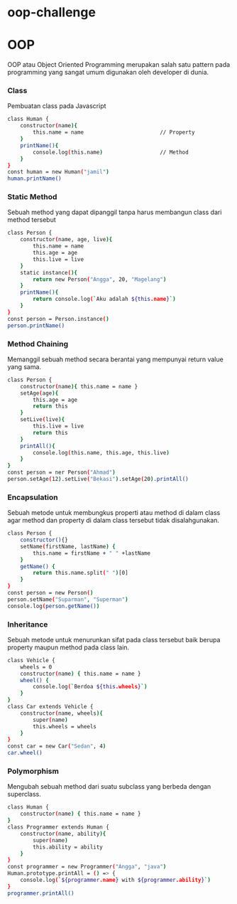 # oop-challenge
# OOP
OOP atau Object Oriented Programming merupakan salah satu pattern pada programming yang sangat umum digunakan oleh developer di dunia.

### Class
Pembuatan class pada Javascript
```sh
class Human {
    constructor(name){
        this.name = name                        // Property
    }
    printName(){
        console.log(this.name)                  // Method
    }
}
const human = new Human("jamil")
human.printName()
```

### Static Method
Sebuah method yang dapat dipanggil tanpa harus membangun class dari method tersebut
```sh
class Person {
    constructor(name, age, live){
        this.name = name
        this.age = age
        this.live = live
    }
    static instance(){
        return new Person("Angga", 20, "Magelang")
    }
    printName(){
        return console.log(`Aku adalah ${this.name}`)
    }
}
const person = Person.instance()
person.printName()
```

### Method Chaining
Memanggil sebuah method secara berantai yang mempunyai return value yang sama.
```sh
class Person {
    constructor(name){ this.name = name }
    setAge(age){
        this.age = age
        return this
    }
    setLive(live){
        this.live = live
        return this
    }
    printAll(){
        console.log(this.name, this.age, this.live)
    }
}
const person = ner Person("Ahmad")
person.setAge(12).setLive("Bekasi").setAge(20).printAll()
```

### Encapsulation
Sebuah metode untuk membungkus properti atau method di dalam class agar method dan property di dalam class tersebut tidak disalahgunakan.
```sh
class Person {
    constructor(){}
    setName(firstName, lastName) {
        this.name = firstName + " " +lastName
    }
    getName() {
        return this.name.split(" ")[0]
    }
}
const person = new Person()
person.setName("Suparman", "Superman")
console.log(person.getName())
```

### Inheritance
Sebuah metode untuk menurunkan sifat pada class tersebut baik berupa property maupun method pada class lain.

```sh
class Vehicle {
    wheels = 0
    constructor(name) { this.name = name }
    wheel() {
        console.log(`Berdoa ${this.wheels}`)
    }
}
class Car extends Vehicle {
    constructor(name, wheels){
        super(name)
        this.wheels = wheels
    }
}
const car = new Car("Sedan", 4)
car.wheel()
```

### Polymorphism
Mengubah sebuah method dari suatu subclass yang berbeda dengan superclass.
```sh
class Human {
    constructor(name) { this.name = name }
}
class Programmer extends Human {
    constructor(name, ability){
        super(name)
        this.ability = ability
    }
}
const programmer = new Programmer("Angga", "java")
Human.prototype.printAll = () => {
    console.log(`${programmer.name} with ${programmer.ability}`)
}
programmer.printAll()
```
